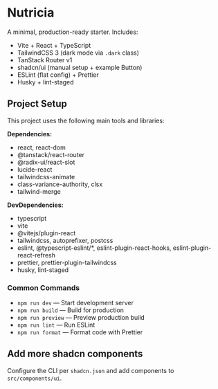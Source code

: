 # Nutricia

A minimal, production-ready starter. Includes:

- Vite + React + TypeScript
- TailwindCSS 3 (dark mode via `.dark` class)
- TanStack Router v1
- shadcn/ui (manual setup + example Button)
- ESLint (flat config) + Prettier
- Husky + lint-staged

## Project Setup

This project uses the following main tools and libraries:

**Dependencies:**

- react, react-dom
- @tanstack/react-router
- @radix-ui/react-slot
- lucide-react
- tailwindcss-animate
- class-variance-authority, clsx
- tailwind-merge

**DevDependencies:**

- typescript
- vite
- @vitejs/plugin-react
- tailwindcss, autoprefixer, postcss
- eslint, @typescript-eslint/\*, eslint-plugin-react-hooks, eslint-plugin-react-refresh
- prettier, prettier-plugin-tailwindcss
- husky, lint-staged

### Common Commands

- `npm run dev` — Start development server
- `npm run build` — Build for production
- `npm run preview` — Preview production build
- `npm run lint` — Run ESLint
- `npm run format` — Format code with Prettier

## Add more shadcn components

Configure the CLI per `shadcn.json` and add components to `src/components/ui`.
